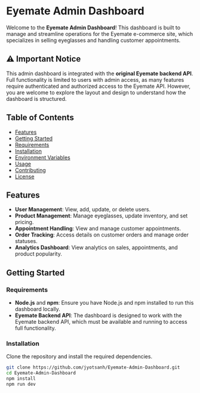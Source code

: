 # Eyemate Admin Dashboard

Welcome to the **Eyemate Admin Dashboard**! This dashboard is built to manage and streamline operations for the Eyemate e-commerce site, which specializes in selling eyeglasses and handling customer appointments.

## ⚠️ Important Notice
This admin dashboard is integrated with the **original Eyemate backend API**. Full functionality is limited to users with admin access, as many features require authenticated and authorized access to the Eyemate API. However, you are welcome to explore the layout and design to understand how the dashboard is structured.

## Table of Contents

- [Features](#features)
- [Getting Started](#getting-started)
- [Requirements](#requirements)
- [Installation](#installation)
- [Environment Variables](#environment-variables)
- [Usage](#usage)
- [Contributing](#contributing)
- [License](#license)

## Features

- **User Management**: View, add, update, or delete users.
- **Product Management**: Manage eyeglasses, update inventory, and set pricing.
- **Appointment Handling**: View and manage customer appointments.
- **Order Tracking**: Access details on customer orders and manage order statuses.
- **Analytics Dashboard**: View analytics on sales, appointments, and product popularity.

## Getting Started

### Requirements

- **Node.js** and **npm**: Ensure you have Node.js and npm installed to run this dashboard locally.
- **Eyemate Backend API**: The dashboard is designed to work with the Eyemate backend API, which must be available and running to access full functionality.

### Installation

Clone the repository and install the required dependencies.

```bash
git clone https://github.com/jyotsanh/Eyemate-Admin-Dashboard.git
cd Eyemate-Admin-Dashboard
npm install
npm run dev
```

